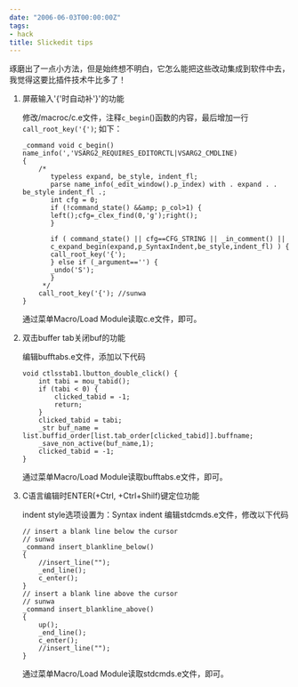 ```yaml
---
date: "2006-06-03T00:00:00Z"
tags:
- hack
title: Slickedit tips
---
```


琢磨出了一点小方法，但是始终想不明白，它怎么能把这些改动集成到软件中去，我觉得这要比插件技术牛比多了！

1.  屏蔽输入'{'时自动补'}'的功能

    修改/macroc/c.e文件，注释`c_begin`()函数的内容，最后增加一行`call_root_key('{')`; 如下：

        _command void c_begin() name_info(','VSARG2_REQUIRES_EDITORCTL|VSARG2_CMDLINE)
        {
            /*
               typeless expand, be_style, indent_fl;
               parse name_info(_edit_window().p_index) with . expand . . be_style indent_fl .;
               int cfg = 0;
               if (!command_state() &&amp; p_col>1) {
               left();cfg=_clex_find(0,'g');right();
               }
                
               if ( command_state() || cfg==CFG_STRING || _in_comment() ||
               c_expand_begin(expand,p_SyntaxIndent,be_style,indent_fl) ) {
               call_root_key('{');
               } else if (_argument=='') {
               _undo('S');
               }
             */
            call_root_key('{'); //sunwa
        }

    通过菜单Macro/Load Module读取c.e文件，即可。

2.  双击buffer tab关闭buf的功能

    编辑bufftabs.e文件，添加以下代码
    
        void ctlsstab1.lbutton_double_click() {
            int tabi = mou_tabid();
            if (tabi < 0) {
                clicked_tabid = -1;
                return;
            }
            clicked_tabid = tabi;
            _str buf_name = list.buffid_order[list.tab_order[clicked_tabid]].buffname;
            _save_non_active(buf_name,1);
            clicked_tabid = -1;
        }

    通过菜单Macro/Load Module读取bufftabs.e文件，即可。

3.  C语言编辑时ENTER(+Ctrl, +Ctrl+Shilf)键定位功能

    indent style选项设置为：Syntax indent 编辑stdcmds.e文件，修改以下代码

        // insert a blank line below the cursor
        // sunwa
        _command insert_blankline_below()
        {
            //insert_line("");
            _end_line();
            c_enter();
        }
        // insert a blank line above the cursor
        // sunwa
        _command insert_blankline_above()
        {
            up();
            _end_line();
            c_enter();
            //insert_line("");
        }

    通过菜单Macro/Load Module读取stdcmds.e文件，即可。
